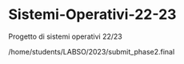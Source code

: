 # Sistemi-Operativi-22-23
Progetto di sistemi operativi 22/23


/home/students/LABSO/2023/submit_phase2.final
